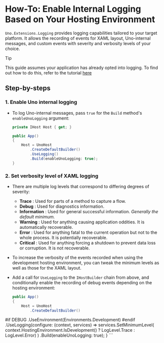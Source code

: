 # How-To: Enable Internal Logging Based on Your Hosting Environment

`Uno.Extensions.Logging` provides logging capabilities tailored to your target platform. It allows the recording of events for XAML layout, Uno-internal messages, and custom events with severity and verbosity levels of your choice.

> [!Tip] 
> This guide assumes your application has already opted into logging. To find out how to do this, refer to the tutorial [here](./HowTo-Logging.md)

## Step-by-steps

### 1. Enable Uno internal logging

* To log Uno-internal messages, pass `true` for the `Build` method's `enableUnoLogging` argument:

    ```csharp
    private IHost Host { get; }

    public App()
    {
        Host = UnoHost
            .CreateDefaultBuilder()
            .UseLogging()
            .Build(enableUnoLogging: true);
    }
    ```

### 2. Set verbosity level of XAML logging

* There are multiple log levels that correspond to differing degrees of severity:

  - **Trace** : Used for parts of a method to capture a flow.
  - **Debug** : Used for diagnostics information.
  - **Information** : Used for general successful information. _Generally the default minimum._
  - **Warning** : Used for anything causing application oddities. It is automatically recoverable.
  - **Error** : Used for anything fatal to the current operation but not to the whole process. It is potentially recoverable.
  - **Critical** : Used for anything forcing a shutdown to prevent data loss or corruption. It is not recoverable.

* To increase the verbosity of the events recorded when using the development hosting environment, you can tweak the minimum levels as well as those for the XAML layout.

* Add a call for `UseLogging` to the `IHostBuilder` chain from above, and conditionally enable the recording of debug events depending on the hosting environment:

    ```csharp
    public App()
    {
        Host = UnoHost
            .CreateDefaultBuilder()
#if DEBUG
            .UseEnvironment(Environments.Development)
#endif
            .UseLogging(configure:
                (context, services) =>
                    services.SetMinimumLevel(
                    context.HostingEnvironment.IsDevelopment() ?
                        LogLevel.Trace :
                        LogLevel.Error)
                    )
            .Build(enableUnoLogging: true);
    }
    ```
